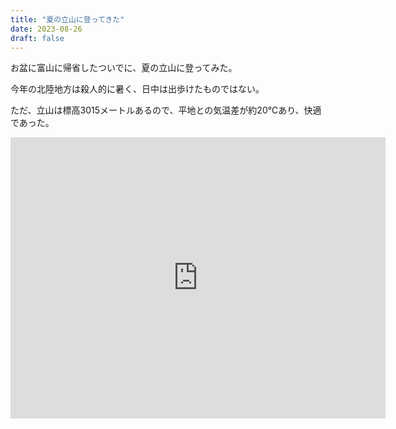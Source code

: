 ```yaml
---
title: "夏の立山に登ってきた"
date: 2023-08-26
draft: false
---
```


お盆に富山に帰省したついでに、夏の立山に登ってみた。

今年の北陸地方は殺人的に暑く、日中は出歩けたものではない。

ただ、立山は標高3015メートルあるので、平地との気温差が約20℃あり、快適であった。

<iframe src="https://www.google.com/maps/embed?pb=!1m18!1m12!1m3!1d3129.392367932251!2d137.59817637332523!3d36.576269531178276!2m3!1f0!2f0!3f0!3m2!1i1024!2i768!4f13.1!3m3!1m2!1s0x5ff7e7dadf4b668b%3A0xcd43adda5e45fea!2z56uL5bGx5a6k5aCC5bmz!5e0!3m2!1sja!2sjp!4v1693044205020!5m2!1sja!2sjp" width="600" height="450" style="border:0;" allowfullscreen="" loading="lazy" referrerpolicy="no-referrer-when-downgrade"></iframe>
